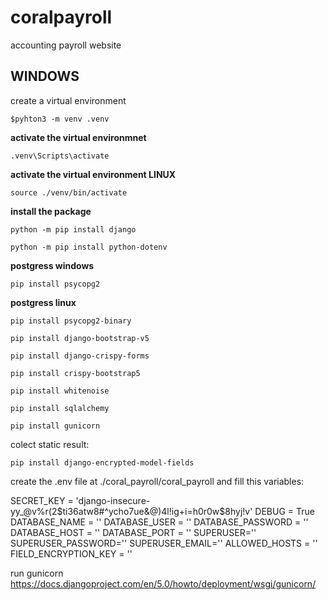 # coralpayroll
accounting payroll website

## WINDOWS ##
create a virtual environment

`$pyhton3 -m venv .venv`

__activate the virtual environmnet__

`.venv\Scripts\activate`

__activate the virtual environment LINUX__

`source ./venv/bin/activate`

__install the package__

`python -m pip install django`

`python -m pip install python-dotenv`

 __postgress windows__

`pip install psycopg2`

__postgress linux__

`pip install psycopg2-binary`

`pip install django-bootstrap-v5`

`pip install django-crispy-forms`

`pip install crispy-bootstrap5`

`pip install whitenoise`

`pip install sqlalchemy`

`pip install gunicorn`

colect static result:

`pip install django-encrypted-model-fields`

create the .env file at ./coral_payroll/coral_payroll
and fill this variables:

SECRET_KEY = 'django-insecure-yy_@v%r(2$ti36atw8#^ycho7ue&@)4l!ig+i=h0r0w$8hyj!v'
DEBUG = True
DATABASE_NAME = ''
DATABASE_USER = ''
DATABASE_PASSWORD = ''
DATABASE_HOST = ''
DATABASE_PORT = ''
SUPERUSER=''
SUPERUSER_PASSWORD=''
SUPERUSER_EMAIL=''
ALLOWED_HOSTS = ''
FIELD_ENCRYPTION_KEY = ''

run gunicorn
https://docs.djangoproject.com/en/5.0/howto/deployment/wsgi/gunicorn/